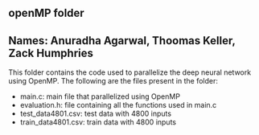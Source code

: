 ## openMP folder 
## Names: Anuradha Agarwal, Thoomas Keller, Zack Humphries 

This folder contains the code used to parallelize the deep neural network using OpenMP. The following are the files present in the folder:
- main.c: main file that parallelized using OpenMP
- evaluation.h: file containing all the functions used in main.c
- test_data4801.csv: test data with 4800 inputs
- train_data4801.csv: train data with 4800 inputs 

